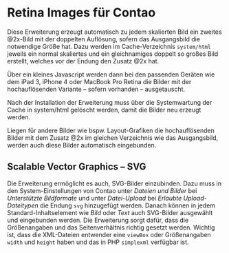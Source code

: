 Retina Images für Contao
========================

Diese Erweiterung erzeugt automatisch zu jedem skalierten Bild ein zweites @2x-Bild mit der doppelten Auflösung, sofern das Ausgangsbild die notwendige Größe hat. Dazu werden im Cache-Verzeichnis `system/html` jeweils ein normal skaliertes und ein gleichnamiges doppelt so großes Bild erstellt, welches vor der Endung den Zusatz @2x hat.

Über ein kleines Javascript werden dann bei den passenden Geräten wie dem iPad 3, iPhone 4 oder MacBook Pro Retina die Bilder mit der hochauflösenden Variante – sofern vorhanden – ausgetauscht.

Nach der Installation der Erweiterung muss über die Systemwartung der Cache in system/html gelöscht werden, damit die Bilder neu erzeugt werden.

Liegen für andere Bilder wie bspw. Layout-Grafiken die hochauflösenden Bilder mit dem Zusatz @2x im gleichen Verzeichnis wie das Ausgangsbild, werden auch diese Bilder automatisch eingebunden.

Scalable Vector Graphics – SVG
------------------------------

Die Erweiterung ermöglicht es auch, SVG-Bilder einzubinden. Dazu muss in den System-Einstellungen von Contao unter *Dateien und Bilder* bei *Unterstützte Bildformate* und unter *Datei-Upload* bei *Erlaubte Upload-Dateitypen* die Endung `svg` hinzugefügt werden. Danach können in jedem Standard-Inhaltselement wie *Bild* oder *Text* auch SVG-Bilder ausgewählt und eingebunden werden. Die Erweiterung sorgt dafür, dass die Größenangaben und das Seitenverhältnis richtig gesetzt werden. Wichtig ist, dass die XML-Dateien entwender eine `viewBox` oder Größenangaben `width` und `height` haben und das in PHP `simplexml` verfügbar ist.